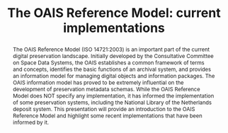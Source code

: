 ---
abstract: The OAIS Reference Model (ISO 14721:2003) is an important part of the current
  digital preservation landscape. Initially developed by the Consultative Committee
  on Space Data Systems, the OAIS establishes a common framework of terms and concepts,
  identifies the basic functions of an archival system, and provides an information
  model for managing digital objects and information packages. The OAIS information
  model has proved to be extremely influential on the development of preservation
  metadata schemas. While the OAIS Reference Model does NOT specify any implementation,
  it has informed the implementation of some preservation systems, including the National
  Library of the Netherlands deposit system. This presentation will provide an introduction
  to the OAIS Reference Model and highlight some recent implementations that have
  been informed by it.
creators:
- Day, Michael
date: null
document_url: https://services.phaidra.univie.ac.at/api/object/o:295008/download
grand_parent: iPRES
institutions: []
keywords:
- beijing
landing_page_url: https://phaidra.univie.ac.at/o:295008
language: eng
layout: publication
license: CC BY-SA 3.0 AT
notes_url: null
parent: iPRES 2004
publication_type: presentation
size: 106741
slides_url: null
source_name: iPRES
stream_url: null
title: 'The OAIS Reference Model: current implementations'
year: 2004
---